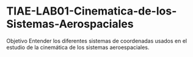 # TIAE-LAB01-Cinematica-de-los-Sistemas-Aerospaciales
 Objetivo Entender los diferentes sistemas de coordenadas usados en el estudio de la cinemática de los sistemas aeroespaciales.
